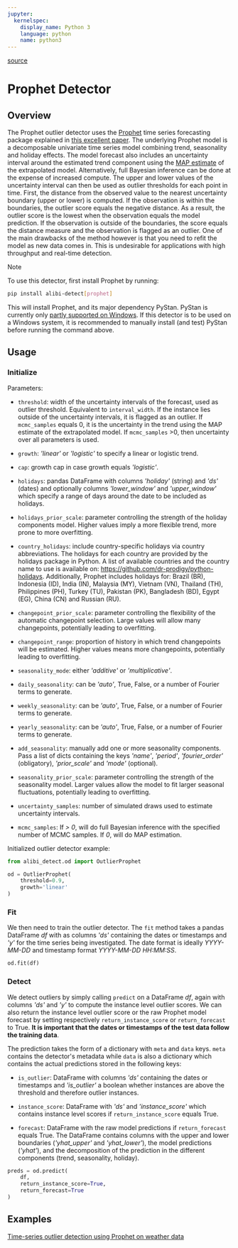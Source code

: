 ```yaml
---
jupyter:
  kernelspec:
    display_name: Python 3
    language: python
    name: python3
---
```


[source](../../api/alibi_detect.od.prophet.rst)

# Prophet Detector

## Overview

The Prophet outlier detector uses the [Prophet](https://facebook.github.io/prophet/) time series forecasting package explained in [this excellent paper](https://peerj.com/preprints/3190/). The underlying Prophet model is a decomposable univariate time series model combining trend, seasonality and holiday effects. The model forecast also includes an uncertainty interval around the estimated trend component using the [MAP estimate](https://en.wikipedia.org/wiki/Maximum_a_posteriori_estimation) of the extrapolated model. Alternatively, full Bayesian inference can be done at the expense of increased compute. The upper and lower values of the uncertainty interval can then be used as outlier thresholds for each point in time. First, the distance from the observed value to the nearest uncertainty boundary (upper or lower) is computed. If the observation is within the boundaries, the outlier score equals the negative distance. As a result, the outlier score is the lowest when the observation equals the model prediction. If the observation is outside of the boundaries, the score equals the distance measure and the observation is flagged as an outlier. One of the main drawbacks of the method however is that you need to refit the model as new data comes in. This is undesirable for applications with high throughput and real-time detection.

<div class="alert alert-info">
Note

To use this detector, first install Prophet by running:    
```bash
pip install alibi-detect[prophet]
```

This will install Prophet, and its major dependency PyStan. PyStan is currently only [partly supported on Windows](https://pystan.readthedocs.io/en/stable/faq.html?highlight=windows#is-windows-supported). If this detector is to be used on a Windows system, it is recommended to manually install (and test) PyStan before running the command above.

</div>

## Usage

### Initialize

Parameters:

* `threshold`: width of the uncertainty intervals of the forecast, used as outlier threshold. Equivalent to `interval_width`. If the instance lies outside of the uncertainty intervals, it is flagged as an outlier. If `mcmc_samples` equals 0, it is the uncertainty in the trend using the MAP estimate of the extrapolated model. If `mcmc_samples` >0, then uncertainty over all parameters is used.

* `growth`: *'linear'* or *'logistic'* to specify a linear or logistic trend.

* `cap`: growth cap in case growth equals *'logistic'*.

* `holidays`: pandas DataFrame with columns *'holiday'* (string) and *'ds'* (dates) and optionally columns *'lower_window'* and *'upper_window'* which specify a range of days around the date to be included as holidays.

* `holidays_prior_scale`: parameter controlling the strength of the holiday components model. Higher values imply a more flexible trend, more prone to more overfitting.

* `country_holidays`: include country-specific holidays via country abbreviations. The holidays for each country are provided by the holidays package in Python. A list of available countries and the country name to use is available on: https://github.com/dr-prodigy/python-holidays. Additionally, Prophet includes holidays for: Brazil (BR), Indonesia (ID), India (IN), Malaysia (MY), Vietnam (VN), Thailand (TH), Philippines (PH), Turkey (TU), Pakistan (PK), Bangladesh (BD), Egypt (EG), China (CN) and Russian (RU).

* `changepoint_prior_scale`: parameter controlling the flexibility of the automatic changepoint selection. Large values will allow many changepoints, potentially leading to overfitting.

* `changepoint_range`: proportion of history in which trend changepoints will be estimated. Higher values means more changepoints, potentially leading to overfitting.

* `seasonality_mode`: either *'additive'* or *'multiplicative'*.

* `daily_seasonality`: can be *'auto'*, True, False, or a number of Fourier terms to generate.

* `weekly_seasonality`: can be *'auto'*, True, False, or a number of Fourier terms to generate.

* `yearly_seasonality`: can be *'auto'*, True, False, or a number of Fourier terms to generate.

* `add_seasonality`: manually add one or more seasonality components. Pass a list of dicts containing the keys *'name'*, *'period'*, *'fourier_order'* (obligatory), *'prior_scale'* and *'mode'* (optional).

* `seasonality_prior_scale`: parameter controlling the strength of the seasonality model. Larger values allow the model to fit larger seasonal fluctuations, potentially leading to overfitting.

* `uncertainty_samples`: number of simulated draws used to estimate uncertainty intervals.

* `mcmc_samples`: If *> 0*, will do full Bayesian inference with the specified number of MCMC samples. If *0*, will do MAP estimation.



Initialized outlier detector example:

```python
from alibi_detect.od import OutlierProphet

od = OutlierProphet(
    threshold=0.9,
    growth='linear'
)
```

### Fit

We then need to train the outlier detector. The `fit` method takes a pandas DataFrame *df* with as columns *'ds'* containing the dates or timestamps and *'y'* for the time series being investigated. The date format is ideally *YYYY-MM-DD* and timestamp format *YYYY-MM-DD HH:MM:SS*.

```python
od.fit(df)
```

### Detect

We detect outliers by simply calling `predict` on a DataFrame *df*, again with columns *'ds'* and *'y'* to compute the instance level outlier scores. We can also return the instance level outlier score or the raw Prophet model forecast by setting respectively `return_instance_score` or `return_forecast` to True. **It is important that the dates or timestamps of the test data follow the training data**.

The prediction takes the form of a dictionary with `meta` and `data` keys. `meta` contains the detector's metadata while `data` is also a dictionary which contains the actual predictions stored in the following keys:

* `is_outlier`: DataFrame with columns *'ds'* containing the dates or timestamps and *'is_outlier'* a boolean whether instances are above the threshold and therefore outlier instances.

* `instance_score`: DataFrame with *'ds'* and *'instance_score'* which contains instance level scores if `return_instance_score` equals True.

* `forecast`: DataFrame with the raw model predictions if `return_forecast` equals True. The DataFrame contains columns with the upper and lower boundaries (*'yhat_upper'* and *'yhat_lower'*), the model predictions (*'yhat'*), and the decomposition of the prediction in the different components (trend, seasonality, holiday). 


```python
preds = od.predict(
    df,
    return_instance_score=True,
    return_forecast=True
)
```

## Examples

[Time-series outlier detection using Prophet on weather data](../../examples/od_prophet_weather.ipynb)

